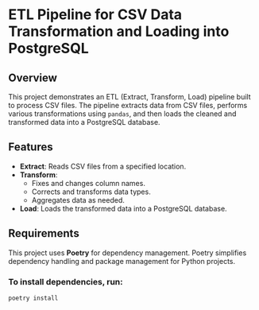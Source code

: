# ETL Pipeline for CSV Data Transformation and Loading into PostgreSQL

## Overview

This project demonstrates an ETL (Extract, Transform, Load) pipeline built to process CSV files. The pipeline extracts data from CSV files, performs various transformations using `pandas`, and then loads the cleaned and transformed data into a PostgreSQL database.

## Features

- **Extract**: Reads CSV files from a specified location.
- **Transform**: 
  - Fixes and changes column names.
  - Corrects and transforms data types.
  - Aggregates data as needed.
- **Load**: Loads the transformed data into a PostgreSQL database.
  
## Requirements

This project uses **Poetry** for dependency management. Poetry simplifies dependency handling and package management for Python projects.

### To install dependencies, run:

```bash
poetry install
